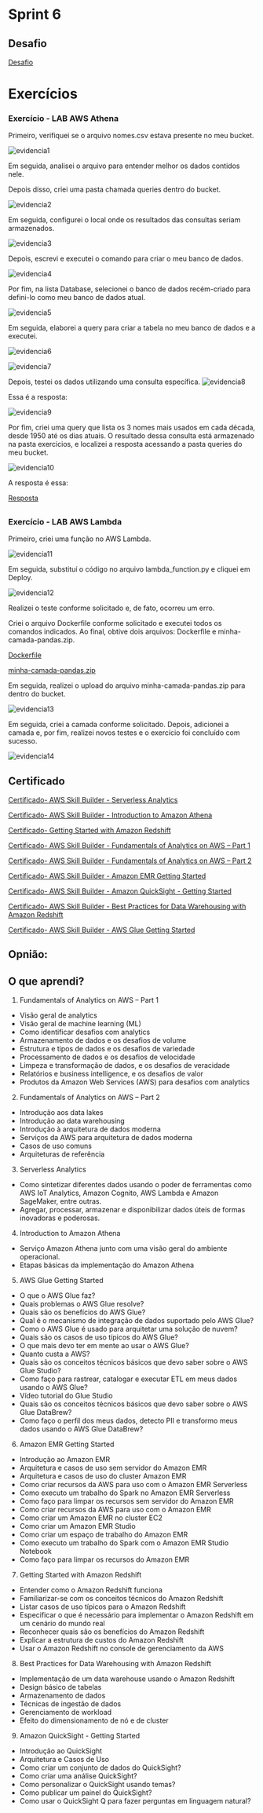# Sprint 6
## Desafio

[Desafio](../Sprint%206/Desafios/)

# Exercícios 
### Exercício - LAB AWS Athena 

Primeiro, verifiquei se o arquivo nomes.csv estava presente no meu bucket.

![evidencia1](../Sprint%206/Evidencias/Evidencia_Exercicios/evidencia1.png)

Em seguida, analisei o arquivo para entender melhor os dados contidos nele.

Depois disso, criei uma pasta chamada queries dentro do bucket.

![evidencia2](../Sprint%206/Evidencias/Evidencia_Exercicios/evidencia2.png)

Em seguida, configurei o local onde os resultados das consultas seriam armazenados.

![evidencia3](../Sprint%206/Evidencias/Evidencia_Exercicios/evidencia3.jpeg)

Depois, escrevi e executei o comando para criar o meu banco de dados.

![evidencia4](../Sprint%206/Evidencias/Evidencia_Exercicios/evidencia4.png)

Por fim, na lista Database, selecionei o banco de dados recém-criado para defini-lo como meu banco de dados atual.

![evidencia5](../Sprint%206/Evidencias/Evidencia_Exercicios/evidencia5.png)

Em seguida, elaborei a query para criar a tabela no meu banco de dados e a executei.

![evidencia6](../Sprint%206/Evidencias/Evidencia_Exercicios/evidencia6.jpeg)

![evidencia7](../Sprint%206/Evidencias/Evidencia_Exercicios/evidencia7.png)

Depois, testei os dados utilizando uma consulta específica.
![evidencia8](../Sprint%206/Evidencias/Evidencia_Exercicios/evidencia8.png)

Essa é a resposta:

![evidencia9](../Sprint%206/Evidencias/Evidencia_Exercicios/evidencia9.png)

Por fim, criei uma query que lista os 3 nomes mais usados em cada década, desde 1950 até os dias atuais. O resultado dessa consulta está armazenado na pasta exercicios, e localizei a resposta acessando a pasta queries do meu bucket.

![evidencia10](../Sprint%206/Evidencias/Evidencia_Exercicios/evidencia10.jpeg)

A resposta é essa:

[Resposta](../Sprint%206/Exercicios/Athena/3_nomes_mais_usado_decada.csv)

##
### Exercício - LAB AWS Lambda

Primeiro, criei uma função no AWS Lambda.

![evidencia11](../Sprint%206/Evidencias/Evidencia_Exercicios/evidencia11.png)

Em seguida, substituí o código no arquivo lambda_function.py e cliquei em Deploy.

![evidencia12](../Sprint%206/Evidencias/Evidencia_Exercicios/evidencia12.png)

Realizei o teste conforme solicitado e, de fato, ocorreu um erro.

Criei o arquivo Dockerfile conforme solicitado e executei todos os comandos indicados. Ao final, obtive dois arquivos: Dockerfile e minha-camada-pandas.zip. 

[Dockerfile](../Sprint%206/Exercicios/Lambda/Dockerfile)

[minha-camada-pandas.zip](../Sprint%206/Exercicios/Lambda/minha-camada-pandas.zip)

Em seguida, realizei o upload do arquivo minha-camada-pandas.zip para dentro do bucket.

![evidencia13](../Sprint%206/Evidencias/Evidencia_Exercicios/evidencia13.png)

Em seguida, criei a camada conforme solicitado. Depois, adicionei a camada e, por fim, realizei novos testes e o exercício foi concluído com sucesso.

![evidencia14](../Sprint%206/Evidencias/Evidencia_Exercicios/evidencia14.png)

##

## Certificado 
[Certificado- AWS Skill Builder - Serverless Analytics](../Sprint%206/Certificados/Certificado_AWS_Serverless_Analytics.jpg)

[Certificado- AWS Skill Builder - Introduction to Amazon Athena](../Sprint%206/Certificados/Certificado_AWS_Introduction_Amazon_Athena.jpg)

[Certificado- Getting Started with Amazon Redshift](../Sprint%206/Certificados/Certificado_AWS_Amazon_Redshift.jpg)

[Certificado- AWS Skill Builder - Fundamentals of Analytics on AWS – Part 1](../Sprint%206/Certificados/Certificado_AWS_Fundamentals_Analytics_1.jpg)

[Certificado- AWS Skill Builder - Fundamentals of Analytics on AWS – Part 2](../Sprint%206/Certificados/Certificado_AWS_Fundamentals_Analytics_2.jpg)

[Certificado- AWS Skill Builder - Amazon EMR Getting Started](../Sprint%206/Certificados/Certificado_AWS_Amazon_EMR.jpg)

[Certificado- AWS Skill Builder - Amazon QuickSight - Getting Started](../Sprint%206/Certificados/Certificado_AWS_Amazon_QuickSight.jpg)

[Certificado- AWS Skill Builder - Best Practices for Data Warehousing with Amazon Redshift](../Sprint%206/Certificados/Certificado_AWS_Data_Warehousing_Amazon_Redshift.jpg)

[Certificado- AWS Skill Builder - AWS Glue Getting Started](../Sprint%206/Certificados/Certificado_AWS_Glue.jpg)

## Opnião:

## O que aprendi?
1. Fundamentals of Analytics on AWS – Part 1
* Visão geral de analytics
* Visão geral de machine learning (ML)
* Como identificar desafios com analytics
* Armazenamento de dados e os desafios de volume
* Estrutura e tipos de dados e os desafios de variedade
* Processamento de dados e os desafios de velocidade
* Limpeza e transformação de dados, e os desafios de veracidade
* Relatórios e business intelligence, e os desafios de valor
* Produtos da Amazon Web Services (AWS) para desafios com analytics

2. Fundamentals of Analytics on AWS – Part 2
* Introdução aos data lakes 
* Introdução ao data warehousing 
* Introdução à arquitetura de dados moderna 
* Serviços da AWS para arquitetura de dados moderna 
* Casos de uso comuns 
* Arquiteturas de referência 

3. Serverless Analytics
* Como sintetizar diferentes dados usando o poder de ferramentas como AWS IoT Analytics, Amazon Cognito, AWS Lambda e Amazon SageMaker, entre outras.
* Agregar, processar, armazenar e disponibilizar dados úteis de formas inovadoras e poderosas.

4. Introduction to Amazon Athena
* Serviço Amazon Athena junto com uma visão geral do ambiente operacional.
* Etapas básicas da implementação do Amazon Athena

5. AWS Glue Getting Started
* O que o AWS Glue faz?
* Quais problemas o AWS Glue resolve?
* Quais são os benefícios do AWS Glue?
* Qual é o mecanismo de integração de dados suportado pelo AWS Glue?
* Como o AWS Glue é usado para arquitetar uma solução de nuvem?
* Quais são os casos de uso típicos do AWS Glue?
* O que mais devo ter em mente ao usar o AWS Glue?
* Quanto custa a AWS?
* Quais são os conceitos técnicos básicos que devo saber sobre o AWS Glue Studio?
* Como faço para rastrear, catalogar e executar ETL em meus dados usando o AWS Glue?
* Vídeo tutorial do Glue Studio
* Quais são os conceitos técnicos básicos que devo saber sobre o AWS Glue DataBrew?
* Como faço o perfil dos meus dados, detecto PII e transformo meus dados usando o AWS Glue DataBrew?

6. Amazon EMR Getting Started
* Introdução ao Amazon EMR
* Arquitetura e casos de uso sem servidor do Amazon EMR
* Arquitetura e casos de uso do cluster Amazon EMR
* Como criar recursos da AWS para uso com o Amazon EMR Serverless
* Como executo um trabalho do Spark no Amazon EMR Serverless
* Como faço para limpar os recursos sem servidor do Amazon EMR
* Como criar recursos da AWS para uso com o Amazon EMR
* Como criar um Amazon EMR no cluster EC2
* Como criar um Amazon EMR Studio
* Como criar um espaço de trabalho do Amazon EMR
* Como executo um trabalho do Spark com o Amazon EMR Studio Notebook
* Como faço para limpar os recursos do Amazon EMR

7. Getting Started with Amazon Redshift
* Entender como o Amazon Redshift funciona
* Familiarizar-se com os conceitos técnicos do Amazon Redshift
* Listar casos de uso típicos para o Amazon Redshift
* Especificar o que é necessário para implementar o Amazon Redshift em um cenário do mundo real
* Reconhecer quais são os benefícios do Amazon Redshift
* Explicar a estrutura de custos do Amazon Redshift
* Usar o Amazon Redshift no console de gerenciamento da AWS

8. Best Practices for Data Warehousing with Amazon Redshift
* Implementação de um data warehouse usando o Amazon Redshift
* Design básico de tabelas
* Armazenamento de dados
* Técnicas de ingestão de dados 
* Gerenciamento de workload
* Efeito do dimensionamento de nó e de cluster

9. Amazon QuickSight - Getting Started
* Introdução ao QuickSight
* Arquitetura e Casos de Uso
* Como criar um conjunto de dados do QuickSight?
* Como criar uma análise QuickSight?
* Como personalizar o QuickSight usando temas?
* Como publicar um painel do QuickSight?
* Como usar o QuickSight Q para fazer perguntas em linguagem natural?